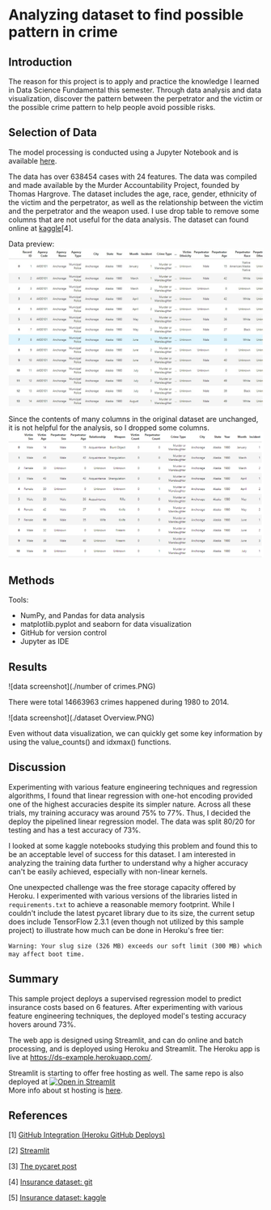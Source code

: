 # Analyzing dataset to find possible pattern in crime


## Introduction
The reason for this project is to apply and practice the knowledge I learned in Data Science Fundamental this semester. Through data analysis and data visualization, discover the pattern between the perpetrator and the victim or the possible crime pattern to help people avoid possible risks.

## Selection of Data

The model processing is conducted using a Jupyter Notebook and is available [here](https://github.com/liur1wit/DS_Final/blob/main/Final%20Project.ipynb).

The data has over 638454 cases with 24 features. The data was compiled and made available by the Murder Accountability Project, founded by Thomas Hargrove. The dataset includes the age, race, gender, ethnicity of the victim and the perpetrator, as well as the relationship between the victim and the perpetrator and the weapon used. I use drop table to remove some columns that are not useful for the data analysis.
The dataset can found online at [kaggle](https://www.kaggle.com/murderaccountability/homicide-reports)[4]. 

Data preview: 
![data screenshot](./preview.jpg)


Since the contents of many columns in the original dataset are unchanged, it is not helpful for the analysis, so I dropped some columns.
![data screenshot](./new.PNG)

## Methods

Tools:
- NumPy, and Pandas for data analysis 
- matplotlib.pyplot and seaborn for data visualization
- GitHub for version control
- Jupyter as IDE

## Results

![data screenshot](./number of crimes.PNG)

There were total 14663963 crimes happened during 1980 to 2014.

![data screenshot](./dataset Overview.PNG)

Even without data visualization, we can quickly get some key information by using the value_counts() and idxmax() functions.

## Discussion
Experimenting with various feature engineering techniques and regression algorithms, I found that linear regression with one-hot encoding provided one of the highest accuracies despite its simpler nature. Across all these trials, my training accuracy was around 75% to 77%. Thus, I decided the deploy the pipelined linear regression model. The data was split 80/20 for testing and has a test accuracy of 73%. 

I looked at some kaggle notebooks studying this problem and found this to be an acceptable level of success for this dataset. I am interested in analyzing the training data further to understand why a higher accuracy can't be easily achieved, especially with non-linear kernels. 

One unexpected challenge was the free storage capacity offered by Heroku. I experimented with various versions of the libraries listed in `requirements.txt` to achieve a reasonable memory footprint. While I couldn't include the latest pycaret library due to its size, the current setup does include TensorFlow 2.3.1 (even though not utilized by this sample project) to illustrate how much can be done in Heroku's free tier: 
```
Warning: Your slug size (326 MB) exceeds our soft limit (300 MB) which may affect boot time.
```

## Summary
This sample project deploys a supervised regression model to predict insurance costs based on 6 features. After experimenting with various feature engineering techniques, the deployed model's testing accuracy hovers around 73%. 

The web app is designed using Streamlit, and can do online and batch processing, and is deployed using Heroku and Streamlit. The Heroku app is live at https://ds-example.herokuapp.com/.
 
Streamlit is starting to offer free hosting as well. The same repo is also deployed at [![Open in Streamlit](https://static.streamlit.io/badges/streamlit_badge_black_white.svg)](https://share.streamlit.io/memoatwit/dsexample/app.py)  
More info about st hosting is [here](https://docs.streamlit.io/en/stable/deploy_streamlit_app.html).


## References
[1] [GitHub Integration (Heroku GitHub Deploys)](https://devcenter.heroku.com/articles/github-integration)

[2] [Streamlit](https://www.streamlit.io/)

[3] [The pycaret post](https://towardsdatascience.com/build-and-deploy-machine-learning-web-app-using-pycaret-and-streamlit-28883a569104)

[4] [Insurance dataset: git](https://github.com/stedy/Machine-Learning-with-R-datasets)

[5] [Insurance dataset: kaggle](https://www.kaggle.com/mirichoi0218/insurance)
